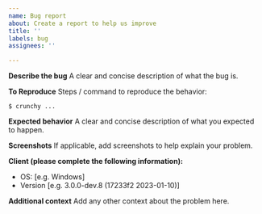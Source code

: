 ```yaml
---
name: Bug report
about: Create a report to help us improve
title: ''
labels: bug
assignees: ''

---
```


**Describe the bug**
A clear and concise description of what the bug is.

**To Reproduce**
Steps / command to reproduce the behavior:
```
$ crunchy ...
```

**Expected behavior**
A clear and concise description of what you expected to happen.

**Screenshots**
If applicable, add screenshots to help explain your problem.

**Client (please complete the following information):**
 - OS: [e.g. Windows]
 - Version [e.g. 3.0.0-dev.8 (17233f2 2023-01-10)] <!-- Version 1 or 2 aren't actively supported anymore. Make sure that the bug occurs on the master branch or a version 3 pre-release -->

**Additional context**
Add any other context about the problem here.
